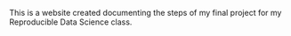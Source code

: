 This is a website created documenting the steps of my final project for my Reproducible Data Science class.
